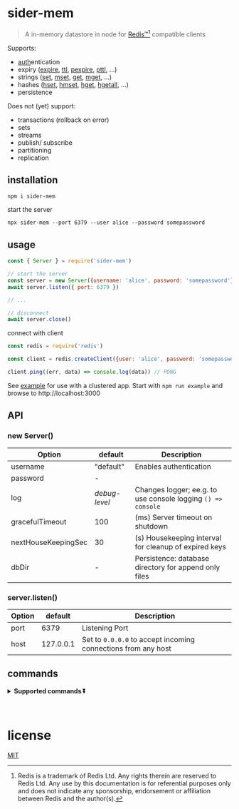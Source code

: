 # sider-mem

> A in-memory datastore in node for [Redis™][redis][^redis] compatible clients

Supports:
- [auth][]entication
- expiry ([expire][], [ttl][], [pexpire][], [pttl][], ...)
- strings ([set][], [mset][], [get][], [mget][], ...)
- hashes ([hset][], [hmset][], [hget][], [hgetall][], ...)
- persistence

Does not (yet) support:
- transactions (rollback on error)
- sets
- streams
- publish/ subscribe
- partitioning
- replication

## installation

    npm i sider-mem

start the server

    npx sider-mem --port 6379 --user alice --password somepassword


## usage

```js
const { Server } = require('sider-mem')

// start the server
const server = new Server({username: 'alice', password: 'somepassword'})
await server.listen({ port: 6379 })

// ...

// disconnect
await server.close()
```

connect with client

```js
const redis = require('redis')

const client = redis.createClient({user: 'alice', password: 'somepassword'})

client.ping((err, data) => console.log(data)) // PONG
```

See [example](./examples) for use with a clustered app. 
Start with `npm run example` and browse to http://localhost:3000


## API

### new Server()

| Option              | default       | Description                                                  |
| ------------------- | ------------- | ------------------------------------------------------------ |
| username            | "default"     | Enables authentication                                       |
| password            | -             |                                                              |
| log                 | _debug-level_ | Changes logger; ee.g. to use console logging `() => console` |
| gracefulTimeout     | 100           | (ms) Server timeout on shutdown                              |
| nextHouseKeepingSec | 30            | (s) Housekeeping interval for cleanup of expired keys        |
| dbDir               | -             | Persistence: database directory for append only files        |

### server.listen()

| Option   | default   | Description |
| -------- | --------- | ----------- |
| port     | 6379      | Listening Port |
| host     | 127.0.0.1 | Set to `0.0.0.0` to accept incoming connections from any host |


## commands

<details>
  <summary><b>Supported commands ⏬</b>
  </summary>

- [append][]
- [auth][]
- [client][]
- [command][]
- [decr][]
- [decrby][]
- [del][]
- [echo][]
- [exec][]
- [exists][]
- [expire][]
- [expireat][]
- [expiretime][]
- [flushall][]
- [flushdb][]
- [get][]
- [getdel][]
- [getex][]
- [getrange][]
- [getset][]
- [hdel][]
- [hello][]
- [hexists][]
- [hget][]
- [hgetall][]
- [hincrby][]
- [hincrbyfloat][]
- [hkeys][]
- [hlen][]
- [hmget][]
- [hmset][]
- [hscan][]
- [hset][]
- [hsetnx][]
- [hstrlen][]
- [hvals][]
- [incr][]
- [incrby][]
- [incrbyfloat][]
- [info][]
- [mget][]
- [mset][]
- [msetnx][]
- [multi][]
- [persist][]
- [pexpire][]
- [pexpireat][]
- [pexpiretime][]
- [ping][]
- [psetex][]
- [pttl][]
- [quit][]
- [scan][]
- [select][]
- [set][]
- [setex][]
- [setnx][]
- [setrange][]
- [shutdown][]
- [strlen][]
- [substr][]
- [ttl][]
- [type][]

</details>

<br>
<br>

# license

[MIT][]

<!-- references -->

[^redis]: Redis is a trademark of Redis Ltd. Any rights therein are reserved to Redis Ltd. Any use by this documentation is for referential purposes only and does not indicate any sponsorship, endorsement or affiliation between Redis and the author(s).

[MIT]: ./LICENSE

[redis]: https://redis.io

[append]: https://redis.io/commands/append
[auth]: https://redis.io/commands/auth
[client]: https://redis.io/commands/client
[command]: https://redis.io/commands/command
[decr]: https://redis.io/commands/decr
[decrby]: https://redis.io/commands/decrby
[del]: https://redis.io/commands/del
[echo]: https://redis.io/commands/echo
[exec]: https://redis.io/commands/exec
[exists]: https://redis.io/commands/exists
[expire]: https://redis.io/commands/expire
[expireat]: https://redis.io/commands/expireat
[expiretime]: https://redis.io/commands/expiretime
[flushall]: https://redis.io/commands/flushall
[flushdb]: https://redis.io/commands/flushdb
[get]: https://redis.io/commands/get
[getdel]: https://redis.io/commands/getdel
[getex]: https://redis.io/commands/getex
[getrange]: https://redis.io/commands/getrange
[getset]: https://redis.io/commands/getset
[hdel]: https://redis.io/commands/hdel
[hello]: https://redis.io/commands/hello
[hexists]: https://redis.io/commands/hexists
[hget]: https://redis.io/commands/hget
[hgetall]: https://redis.io/commands/hgetall
[hincrby]: https://redis.io/commands/hincrby
[hincrbyfloat]: https://redis.io/commands/hincrbyfloat
[hkeys]: https://redis.io/commands/hkeys
[hlen]: https://redis.io/commands/hlen
[hmget]: https://redis.io/commands/hmget
[hmset]: https://redis.io/commands/hmset
[hscan]: https://redis.io/commands/hscan
[hset]: https://redis.io/commands/hset
[hsetnx]: https://redis.io/commands/hsetnx
[hstrlen]: https://redis.io/commands/hstrlen
[hvals]: https://redis.io/commands/hvals
[incr]: https://redis.io/commands/incr
[incrby]: https://redis.io/commands/incrby
[incrbyfloat]: https://redis.io/commands/incrbyfloat
[info]: https://redis.io/commands/info
[mget]: https://redis.io/commands/mget
[mset]: https://redis.io/commands/mset
[msetnx]: https://redis.io/commands/msetnx
[multi]: https://redis.io/commands/multi
[persist]: https://redis.io/commands/persist
[pexpire]: https://redis.io/commands/pexpire
[pexpireat]: https://redis.io/commands/pexpireat
[pexpiretime]: https://redis.io/commands/pexpiretime
[ping]: https://redis.io/commands/ping
[psetex]: https://redis.io/commands/psetex
[pttl]: https://redis.io/commands/pttl
[quit]: https://redis.io/commands/quit
[scan]: https://redis.io/commands/scan
[select]: https://redis.io/commands/select
[set]: https://redis.io/commands/set
[setex]: https://redis.io/commands/setex
[setnx]: https://redis.io/commands/setnx
[setrange]: https://redis.io/commands/setrange
[shutdown]: https://redis.io/commands/shutdown
[strlen]: https://redis.io/commands/strlen
[substr]: https://redis.io/commands/substr
[ttl]: https://redis.io/commands/ttl
[type]: https://redis.io/commands/type
